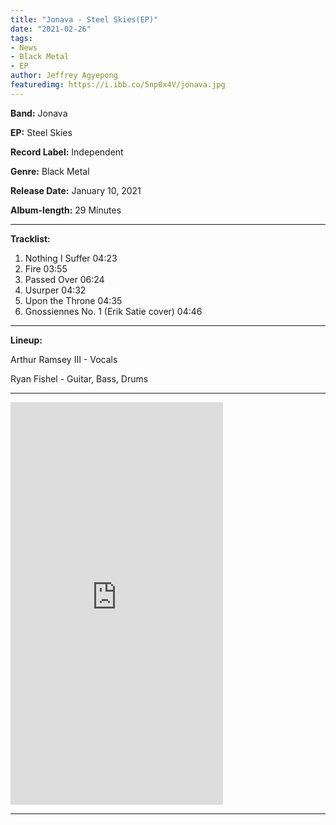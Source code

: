 ```yaml
---
title: "Jonava - Steel Skies(EP)"
date: "2021-02-26"
tags:
- News
- Black Metal
- EP
author: Jeffrey Agyepong
featuredimg: https://i.ibb.co/5np0x4V/jonava.jpg
---
```


**Band:** Jonava

**EP:** Steel Skies

**Record Label:** Independent

**Genre:** Black Metal

**Release Date:** January 10, 2021

**Album-length:** 29 Minutes

<hr>

**Tracklist:**


1. Nothing I Suffer 04:23 <br>
2. Fire 03:55  <br>
3. Passed Over 06:24  <br>
4. Usurper 04:32  <br>
5. Upon the Throne 04:35  <br>
6. Gnossiennes No. 1 (Erik Satie cover) 04:46

<hr>

**Lineup:**

Arthur Ramsey III  - Vocals

Ryan Fishel - Guitar, Bass, Drums

<hr>


<iframe style="border: 0; width: 340px; height: 644px;" src="https://bandcamp.com/EmbeddedPlayer/album=3053886711/size=large/bgcol=ffffff/linkcol=0687f5/transparent=true/" seamless><a href="https://jonava.bandcamp.com/album/steel-skies">Steel Skies by Jonava</a></iframe>
<hr>
